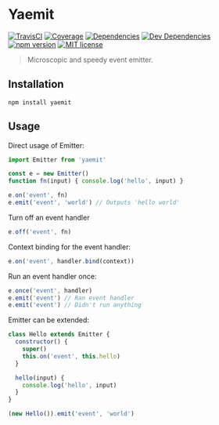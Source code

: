 # Yaemit

[![TravisCI](https://img.shields.io/circleci/project/github/kroogs/yaemit.svg)](https://circleci.com/gh/kroogs/yaemit)
[![Coverage](https://img.shields.io/coveralls/kroogs/yaemit.svg)](https://coveralls.io/github/kroogs/yaemit)
[![Dependencies](https://img.shields.io/david/kroogs/yaemit.svg)]()
[![Dev Dependencies](https://img.shields.io/david/dev/kroogs/yaemit.svg)]()
[![npm version](https://img.shields.io/npm/v/yaemit.svg)](https://www.npmjs.com/package/yaemit)
[![MIT license](https://img.shields.io/npm/l/yaemit.svg)](https://spdx.org/licenses/MIT)

> Microscopic and speedy event emitter.

## Installation

  ```shell
  npm install yaemit
  ```

## Usage

  Direct usage of Emitter:
  ```javascript
  import Emitter from 'yaemit'

  const e = new Emitter()
  function fn(input) { console.log('hello', input) }

  e.on('event', fn)
  e.emit('event', 'world') // Outputs 'hello world'
  ```

  Turn off an event handler
  ```javascript
  e.off('event', fn)
  ```

  Context binding for the event handler:
  ```javascript
  e.on('event', handler.bind(context))
  ```

  Run an event handler once:
  ```javascript
  e.once('event', handler)
  e.emit('event') // Ran event handler
  e.emit('event') // Didn't run anything
  ```

  Emitter can be extended:
  ```javascript
  class Hello extends Emitter {
    constructor() {
      super()
      this.on('event', this.hello)
    }

    hello(input) {
      console.log('hello', input)
    }
  }

  (new Hello()).emit('event', 'world')
  ```
